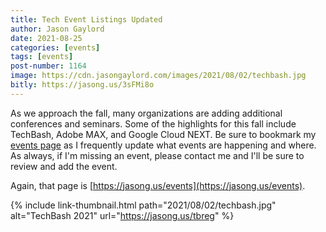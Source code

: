 ```yaml
---
title: Tech Event Listings Updated
author: Jason Gaylord
date: 2021-08-25
categories: [events]
tags: [events]
post-number: 1164
image: https://cdn.jasongaylord.com/images/2021/08/02/techbash.jpg
bitly: https://jasong.us/3sFMi8o
---
```


As we approach the fall, many organizations are adding additional conferences and seminars. Some of the highlights for this fall include TechBash, Adobe MAX, and Google Cloud NEXT. Be sure to bookmark my [events page](https://jasong.us/events) as I frequently update what events are happening and where. As always, if I'm missing an event, please contact me and I'll be sure to review and add the event.

Again, that page is [https://jasong.us/events](https://jasong.us/events).

{% include link-thumbnail.html path="2021/08/02/techbash.jpg" alt="TechBash 2021" url="https://jasong.us/tbreg" %}